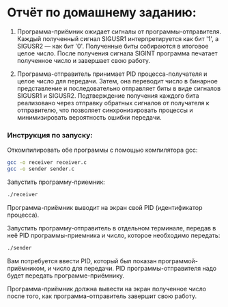 # Отчёт по домашнему заданию:

1. Программа-приёмник ожидает сигналы от программы-отправителя. Каждый полученный сигнал SIGUSR1 интерпретируется как бит '1', а SIGUSR2 — как бит '0'. Полученные биты собираются в итоговое целое число. После получения сигнала SIGINT программа печатает полученное число и завершает свою работу.


2. Программа-отправитель принимает PID процесса-получателя и целое число для передачи. Затем, она переводит число в бинарное представление и последовательно отправляет биты в виде сигналов SIGUSR1 и SIGUSR2. Подтверждение получения каждого бита реализовано через отправку обратных сигналов от получателя к отправителю, что позволяет синхронизировать процессы и минимизировать вероятность ошибки передачи.

### Инструкция по запуску:

Откомпилировать обе программы с помощью компилятора gcc:

```bash
gcc -o receiver receiver.c
gcc -o sender sender.c
```
Запустить программу-приемник:

```bash
./receiver
```
Программа-приёмник выводит на экран свой PID (идентификатор процесса).

Запустить программу-отправитель в отдельном терминале, передав в неё PID программы-приемника и число, которое необходимо передать:

```bash
./sender
```
Вам потребуется ввести PID, который был показан программой-приёмником, и число для передачи.
PID программы-отправителя надо будет передать программе-приёмнику.

Программа-приёмник должна вывести на экран полученное число после того, как программа-отправитель завершит свою работу.
